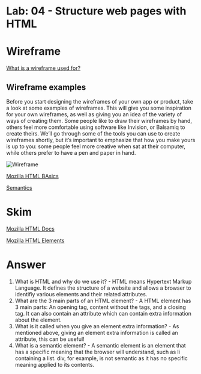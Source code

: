 # Lab: 04 - Structure web pages with HTML #

# Wireframe #
[What is a wireframe used for?](https://careerfoundry.com/en/blog/ux-design/how-to-create-your-first-wireframe/)

## Wireframe examples ##
Before you start designing the wireframes of your own app or product, take a look at some examples of wireframes. This will give you some inspiration for your own wireframes, as well as giving you an idea of the variety of ways of creating them. Some people like to draw their wireframes by hand, others feel more comfortable using software like Invision, or Balsamiq to create theirs. We’ll go through some of the tools you can use to create wireframes shortly, but it’s important to emphasize that how you make yours is up to you: some people feel more creative when sat at their computer, while others prefer to have a pen and paper in hand.

<img src="https://dpbnri2zg3lc2.cloudfront.net/en/wp-content/uploads/old-blog-uploads/versions/samuel-student-wireframe---x----972-715x---.png" alt="Wireframe"></img>

[Mozilla HTML BAsics](https://developer.mozilla.org/en-US/docs/Learn/Getting_started_with_the_web/HTML_basics)

[Semantics](https://developer.mozilla.org/en-US/docs/Glossary/Semantics)

# Skim #
[Mozilla HTML Docs](https://developer.mozilla.org/en-US/docs/Web/HTML)

[Mozilla HTML Elements](https://developer.mozilla.org/en-US/docs/Web/HTML/Element)


# Answer 

1. What is HTML and why do we use it? -  HTML means Hypertext Markup Language. It defines the structure of a website and allows a browser to identifiy various elements and their related attributes.
2. What are the 3 main parts of an HTML element? - A HTML element has 3 main parts: An opening tag, content without the tags, and a closing tag. It can also contain an attribute which can contain extra information about the element.
3. What is it called when you give an element extra information?  - As mentioned above, giving an element extra information is called an attribute, this can be useful!
4. What is a semantic element? -  A semantic element is an element that has a specific meaning that the browser will understand, such as li containing a list. div, for example, is not semantic as it has no specific meaning applied to its contents.